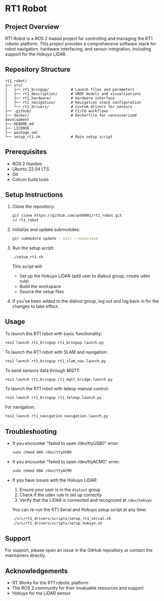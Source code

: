 # RT1 Robot

## Project Overview

RT1 Robot is a ROS 2-based project for controlling and managing the RT1 robotic platform. This project provides a comprehensive software stack for robot navigation, hardware interfacing, and sensor integration, including support for the Hokuyo LiDAR.

## Repository Structure

```
rt1_robot/
├── src/
│   ├── rt1_bringup/          # Launch files and parameters
│   ├── rt1_description/      # URDF models and visualizations
│   ├── rt1_hardware/         # Hardware interface
│   ├── rt1_navigation/       # Navigation stack configuration
│   └── rt1_drivers/          # Custom drivers for sensors
├── .github/                  # CI/CD workflows
├── docker/                   # Dockerfile for containerized development
├── README.md
├── LICENSE
├── package.xml
└── setup_rt1.sh              # Main setup script
```

## Prerequisites

- ROS 2 Humble
- Ubuntu 22.04 LTS
- Git
- Colcon build tools

## Setup Instructions

1. Clone the repository:
   ```bash
   git clone https://github.com/anh0001/rt1_robot.git
   cd rt1_robot
   ```

2. Initialize and update submodules:
   ```bash
   git submodule update --init --recursive
   ```

3. Run the setup script:
   ```bash
   ./setup_rt1.sh
   ```
   This script will:
   - Set up the Hokuyo LiDAR (add user to dialout group, create udev rule)
   - Build the workspace
   - Source the setup files

4. If you've been added to the dialout group, log out and log back in for the changes to take effect.

## Usage

To launch the RT1 robot with basic functionality:

```bash
ros2 launch rt1_bringup rt1_bringup.launch.py
```

To launch the RT1 robot with SLAM and navigation:

```bash
ros2 launch rt1_bringup rt1_slam_nav.launch.py
```

To send sensors data through MQTT:
```bash
ros2 launch rt1_bringup rt1_mqtt_bridge.launch.py
```

To launch the RT1 robot with teleop manual control:
```bash
ros2 launch rt1_bringup rt1_teleop.launch.py
```

For navigation:

```bash
ros2 launch rt1_navigation navigation.launch.py
```

## Troubleshooting

- If you encounter "failed to open /dev/ttyUSB0" error:
   ```bash
   sudo chmod 666 /dev/ttyUSB0
   ```

- If you encounter "failed to open /dev/ttyACM0" error:
   ```bash
   sudo chmod 666 /dev/ttyACM0
   ```

- If you have issues with the Hokuyo LiDAR:
  1. Ensure your user is in the `dialout` group
  2. Check if the udev rule is set up correctly
  3. Verify that the LiDAR is connected and recognized at `/dev/hokuyo`

  You can re-run the RT1 Serial and Hokuyo setup script at any time:
  ```bash
  ./src/rt1_drivers/scripts/setup_rt1_serial.sh
  ./src/rt1_drivers/scripts/setup_hokuyo.sh
  ```

## Support

For support, please open an issue in the GitHub repository or contact the maintainers directly.

## Acknowledgements

- RT.Works for the RT1 robotic platform
- The ROS 2 community for their invaluable resources and support
- Hokuyo for the LiDAR sensor
